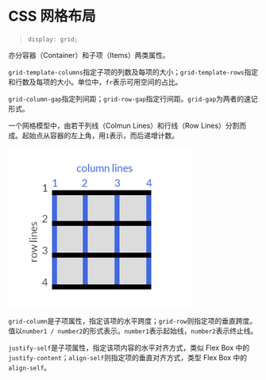 # CSS 网格布局

> `display: grid;`

亦分容器（Container）和子项（Items）两类属性。

`grid-template-columns`指定子项的列数及每项的大小；`grid-template-rows`指定和行数及每项的大小。单位中，`fr`表示可用空间的占比。

`grid-column-gap`指定列间距；`grid-row-gap`指定行间距。`grid-gap`为两者的速记形式。

一个网格模型中，由若干列线（Colmun Lines）和行线（Row Lines）分割而成。起始点从容器的左上角，用`1`表示，而后递增计数。

![grid-lines](./grid-lines.png)

`grid-column`是子项属性，指定该项的水平跨度；`grid-row`则指定项的垂直跨度。值以`number1 / number2`的形式表示。`number1`表示起始线，`number2`表示终止线。

`justify-self`是子项属性，指定该项内容的水平对齐方式，类似 Flex Box 中的`justify-content`；`align-self`则指定项的垂直对齐方式，类型 Flex Box 中的`align-self`。
